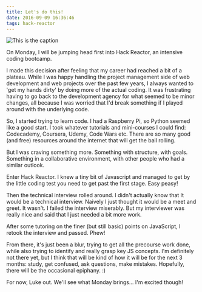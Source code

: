```yaml
---
title: Let's do this!
date: 2016-09-09 16:36:46
tags: hack-reactor
---
```

![This is the caption](/images/journey_start.jpg)

On Monday, I will be jumping head first into Hack Reactor, an intensive coding bootcamp.

I made this decision after feeling that my career had reached a bit of a plateau. While I was happy handling the project management side of web development and web projects over the past few years, I always wanted to 'get my hands dirty' by doing more of the actual coding. It was frustrating having to go back to the development agency for what seemed to be minor changes, all because I was worried that I'd break something if I played around with the underlying code.

So, I started trying to learn code. I had a Raspberry Pi, so Python seemed like a good start. I took whatever tutorials and mini-courses I could find: Codecademy, Coursera, Udemy, Code Wars etc. There are so many good (and free) resources around the internet that will get the ball rolling.

But I was craving something more. Something with structure, with goals. Something in a collaborative environment, with other people who had a similar outlook.

Enter Hack Reactor. I knew a tiny bit of Javascript and managed to get by the little coding test you need to get past the first stage. Easy peasy!

Then the technical interview rolled around. I didn't actually know that It would be a technical interview. Naively I just thought it would be a meet and greet. It wasn't. I failed the interview miserably. But my interviewer was really nice and said that I just needed a bit more work.

After some tutoring on the finer (but still basic) points on JavaScript, I retook the interview and passed. Phew!

From there, it's just been a blur, trying to get all the precourse work done, while also trying to identify and really grasp key JS concepts. I'm definitely not there yet, but I think that will be kind of how it will be for the next 3 months: study, get confused, ask questions, make mistakes. Hopefully, there will be the occasional epiphany. :)

For now, Luke out. We'll see what Monday brings... I'm excited though!